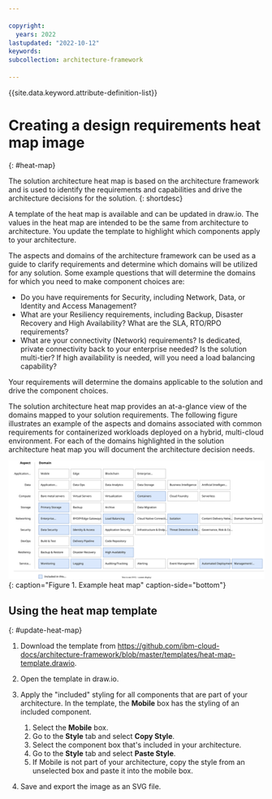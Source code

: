 ```yaml
---

copyright:
  years: 2022
lastupdated: "2022-10-12"
keywords: 
subcollection: architecture-framework

---
```


{{site.data.keyword.attribute-definition-list}}


# Creating a design requirements heat map image
{: #heat-map}

The solution architecture heat map is based on the architecture framework and is used to identify the requirements and capabilities and drive the architecture decisions for the solution.
{: shortdesc}

A template of the heat map is available and can be updated in draw.io. The values in the heat map are intended to be the same from architecture to architecture. You update the template to highlight which components apply to your architecture.

The aspects and domains of the architecture framework can be used as a guide to clarify requirements and determine which domains will be utilized for any solution. Some example questions that will determine the domains for which you need to make component choices are:

- Do you have requirements for Security, including Network, Data, or Identity and Access Management?
- What are your Resiliency requirements, including Backup, Disaster Recovery and High Availability? What are the SLA, RTO/RPO requirements?
- What are your connectivity (Network) requirements? Is dedicated, private connectivity back to your enterprise needed? Is the solution multi-tier? If high availability is needed, will you need a load balancing capability?

Your requirements will determine the domains applicable to the solution and drive the component choices.

The solution architecture heat map provides an at-a-glance view of the domains mapped to your solution requirements. The following figure illustrates an example of the aspects and domains associated with common requirements for containerized workloads deployed on a hybrid, multi-cloud environment. For each of the domains highlighted in the solution architecture heat map you will document the architecture decision needs.

![Example heat map](images/example-heatmap.svg){: caption="Figure 1. Example heat map" caption-side="bottom"}


## Using the heat map template
{: #update-heat-map}

1. Download the template from https://github.com/ibm-cloud-docs/architecture-framework/blob/master/templates/heat-map-template.drawio.
2. Open the template in draw.io.
3. Apply the "included" styling for all components that are part of your architecture. In the template, the **Mobile** box has the styling of an included component.
   
   1. Select the **Mobile** box.
   2. Go to the **Style** tab and select **Copy Style**.
   3. Select the component box that's included in your architecture.
   4. Go to the **Style** tab and select **Paste Style**.
   5. If Mobile is not part of your architecture, copy the style from an unselected box and paste it into the mobile box.

4. Save and export the image as an SVG file.
